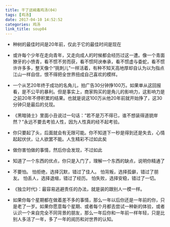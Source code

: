 ```yaml
---
title: 干了这碗毒鸡汤(04)
tags: [鸡汤]
date: 2017-04-10 14:52:52
categories: 鸡汤
link_title: soup04
---
```

- 种树的最佳时间是20年前，仅此于它的最佳时间是现在



- 或许每个少年在走向青年，又走向成人的时候都会经历过这一遭。像一个青面獠牙的小愤青，看不惯不劳而获，看不惯阿谀奉承，看不惯虚与委蛇，看不惯许许多多，整天像个“挑刺儿”一样活着，有种不知天高地厚却自认为以为指点江山一样自信，恨不得把全世界扭成自己喜欢的模样。

- 一个从艺20年终于成功的名角儿，拍广告30分钟挣100万。如果单从这回报看，是不公平的暴利。但是事实上，商家购买的是角儿的影响力，这影响力是之前20年不停积累的结果。也就是说这100万从他20年前就开始挣了，这30分钟只是最后的兑现。 

<!--more-->

- 《黑暗骑士》里面小丑说过一句话：“若不是万不得已，谁不想装得道貌岸然？”永远不要去考验人性，因为人性真的经不起考验。

- 你只要起了头，后面就会有无限可能。你不知道下一秒是得到还是失去，心情起起伏伏，让人欲罢不能。人生精彩不过如此矣

- 做你害怕做的事情，然后你会发现，不过如此

- 知道了一个东西的优点，你只是入门了，理解一个东西的缺点，说明你精通了

- 不要怕。 怕拒绝，选择沉默，错过了佳人。 怕背叛，选择孤僻，错过了朋友。 怕丢人，选择退缩，错过了经历。 怕失败，选择安稳，错过了一切。

- 《独立时代》：最容易逃避责任的办法，就是装的跟别人一模一样。

- 如果你每个星期都在做着差不多的事情，那么一年以后你还是一年前的你，只是老了一岁。如果你愿意每个星期、或者每个月都去尝试一种新的体验，或者认识一个来自完全不同背景的朋友，那么一年后你和一年前一样年轻，只是比别人多活了一年，多了一年的阅历和对世界的认知。
